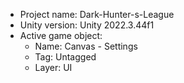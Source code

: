 <!-- UNITY CODE ASSIST INSTRUCTIONS START -->
- Project name: Dark-Hunter-s-League
- Unity version: Unity 2022.3.44f1
- Active game object:
  - Name: Canvas - Settings
  - Tag: Untagged
  - Layer: UI
<!-- UNITY CODE ASSIST INSTRUCTIONS END -->